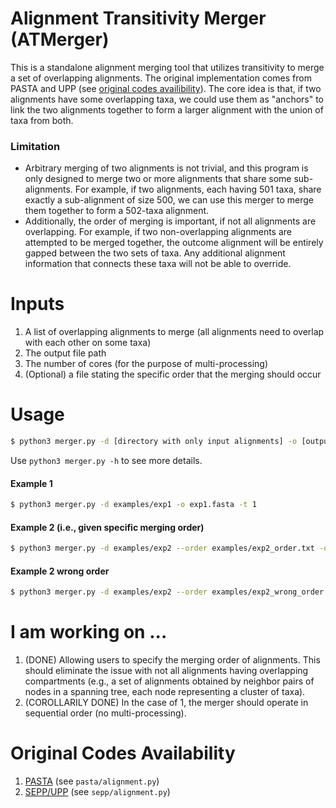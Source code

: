 # Alignment Transitivity Merger (ATMerger)
This is a standalone alignment merging tool that utilizes transitivity to merge a set of overlapping alignments. The original implementation comes from PASTA and UPP (see [original codes availibility](#original-codes-availability)). The core idea is that, if two alignments have some overlapping taxa, we could use them as "anchors" to link the two alignments together to form a larger alignment with the union of taxa from both.

### Limitation
* Arbitrary merging of two alignments is not trivial, and this program is only designed to merge two or more alignments that share some sub-alignments. For example, if two alignments, each having 501 taxa, share exactly a sub-alignment of size 500, we can use this merger to merge them together to form a 502-taxa alignment.
* Additionally, the order of merging is important, if not all alignments are overlapping. For example, if two non-overlapping alignments are attempted to be merged together, the outcome alignment will be entirely gapped between the two sets of taxa. Any additional alignment information that connects these taxa will not be able to override.

# Inputs
1. A list of overlapping alignments to merge (all alignments need to overlap with each other on some taxa)
2. The output file path
3. The number of cores (for the purpose of multi-processing)
4. (Optional) a file stating the specific order that the merging should occur


# Usage
```bash
$ python3 merger.py -d [directory with only input alignments] -o [output path] -t [number of cores]
```
Use `python3 merger.py -h` to see more details.

#### Example 1
```bash
$ python3 merger.py -d examples/exp1 -o exp1.fasta -t 1
```

#### Example 2 (i.e., given specific merging order)
```bash
$ python3 merger.py -d examples/exp2 --order examples/exp2_order.txt -o exp2.fasta -t 1
```

#### Example 2 wrong order
```bash
$ python3 merger.py -d examples/exp2 --order examples/exp2_wrong_order.txt -o exp2_wrong.fasta -t 1
```


# I am working on ...
1. (DONE) Allowing users to specify the merging order of alignments. This should eliminate the issue with not all alignments having overlapping compartments (e.g., a set of alignments obtained by neighbor pairs of nodes in a spanning tree, each node representing a cluster of taxa).
2. (COROLLARILY DONE) In the case of 1, the merger should operate in sequential order (no multi-processing).

# Original Codes Availability
1. [PASTA](https://github.com/smirarab/pasta) (see `pasta/alignment.py`)
2. [SEPP/UPP](https://github.com/smirarab/sepp) (see `sepp/alignment.py`)
